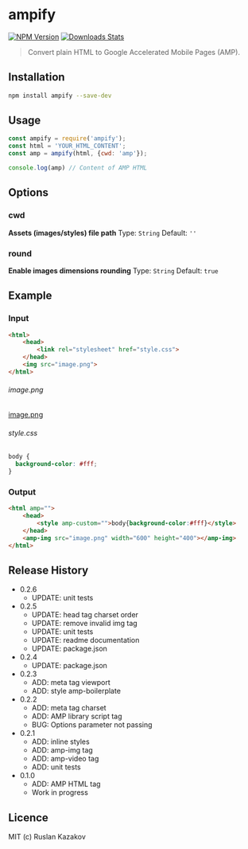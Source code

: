 # ampify
[![NPM Version][npm-image]][npm-url]
[![Downloads Stats][npm-downloads]][npm-url]

> Convert plain HTML to Google Accelerated Mobile Pages (AMP).

## Installation
```sh
npm install ampify --save-dev
```

## Usage

```js
const ampify = require('ampify');
const html = 'YOUR_HTML_CONTENT';
const amp = ampify(html, {cwd: 'amp'});

console.log(amp) // Content of AMP HTML
```

## Options
### cwd
**Assets (images/styles) file path**
Type: `String`
Default: `''`

### round
**Enable images dimensions rounding**
Type: `String`
Default: `true`

## Example

### Input
```html
<html>
	<head>
		<link rel="stylesheet" href="style.css">
	</head>
	<img src="image.png">
</html>
```

###### image.png
[image.png](/test/image.png)

###### style.css
```css
body {
  background-color: #fff;
}
```

### Output
```html
<html amp="">
	<head>
		<style amp-custom="">body{background-color:#fff}</style>
	</head>
	<amp-img src="image.png" width="600" height="400"></amp-img>
</html>
```

## Release History

* 0.2.6
	* UPDATE: unit tests
* 0.2.5
	* UPDATE: head tag charset order
	* UPDATE: remove invalid img tag
	* UPDATE: unit tests
	* UPDATE: readme documentation
	* UPDATE: package.json
* 0.2.4
  * UPDATE: package.json
* 0.2.3
	* ADD: meta tag viewport
	* ADD: style amp-boilerplate
* 0.2.2
	* ADD: meta tag charset
	* ADD: AMP library script tag
	* BUG: Options parameter not passing
* 0.2.1
	* ADD: inline styles
	* ADD: amp-img tag
	* ADD: amp-video tag
	* ADD: unit tests
* 0.1.0
	* ADD: AMP HTML tag
	* Work in progress

## Licence
MIT (c) Ruslan Kazakov

[PostXML]: https://github.com/postxml/postxml
[npm-url]: https://www.npmjs.org/package/ampify
[npm-image]: https://img.shields.io/npm/v/ampify.svg?style=flat-square
[npm-downloads]: https://img.shields.io/npm/dm/ampify.svg?style=flat-square

